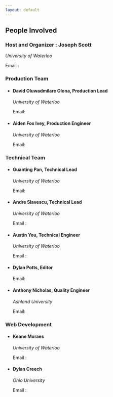 ```yaml
---
layout: default
---
```


## People Involved

### Host and Organizer : Joseph Scott
_University of Waterloo_ 

Email :


### Production Team

* #### David Oluwadmilare Olona, Production Lead
  _University of Waterloo_
  
  Email:
* #### Aiden Fox Ivey, Production Engineer
  _University of Waterloo_

  Email:

### Technical Team

* #### Guanting Pan, Technical Lead
  _University of Waterloo_

  Email:

* #### Andre Slavescu, Technical Lead
  _University of Waterloo_

  Email :

* #### Austin You, Technical Engineer
  _University of Waterloo_

  Email : 

* #### Dylan Potts, Editor
  Email:

* #### Anthony Nicholas, Quality Engineer
  _Ashland University_

  Email:    

### Web Development 

* #### Keane Moraes
  _University of Waterloo_

  Email : 

* #### Dylan Creech
  _Ohio University_

  Email : 
